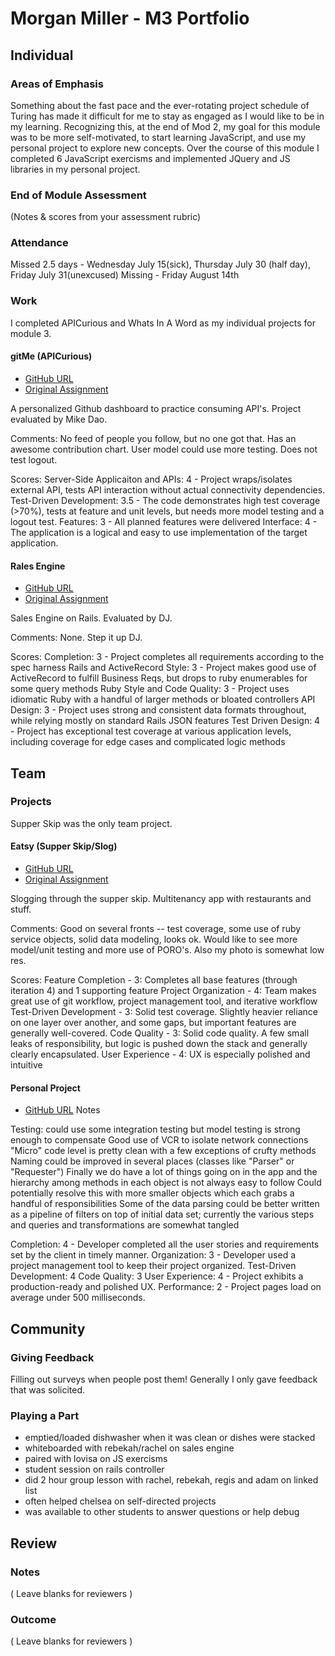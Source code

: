 # Morgan Miller - M3 Portfolio

## Individual

### Areas of Emphasis

Something about the fast pace and the ever-rotating project schedule of Turing has made it difficult for me to stay as engaged as I would like to be in my learning. Recognizing this, at the end of Mod 2, my goal for this module was to be more self-motivated, to start learning JavaScript, and use my personal project to explore new concepts. Over the course of this module I completed 6 JavaScript exercisms and implemented JQuery and JS libraries in my personal project.


### End of Module Assessment

(Notes & scores from your assessment rubric)

### Attendance

Missed 2.5 days - Wednesday July 15(sick), Thursday July 30 (half day), Friday July 31(unexcused)
Missing - Friday August 14th

### Work

I completed APICurious and Whats In A Word as my individual projects for module 3.

#### gitMe (APICurious)

* [GitHub URL](https://github.com/morganmiller/github-rebuild)
* [Original Assignment](https://github.com/turingschool/curriculum/blob/master/source/projects/apicurious.markdown)

A personalized Github dashboard to practice consuming API's. Project evaluated by Mike Dao.

Comments: No feed of people you follow, but no one got that. Has an awesome contribution chart. User model could use more testing. Does not test logout.

Scores:
Server-Side Applicaiton and APIs: 4 - Project wraps/isolates external API, tests API interaction without actual connectivity dependencies.
Test-Driven Development: 3.5 - The code demonstrates high test coverage (>70%), tests at feature and unit levels, but needs more model testing and a logout test.
Features: 3 - All planned features were delivered
Interface: 4 - The application is a logical and easy to use implementation of the target application.

#### Rales Engine

* [GitHub URL](https://github.com/morganmiller/rales-engine)
* [Original Assignment]()

Sales Engine on Rails. Evaluated by DJ.

Comments: None. Step it up DJ.

Scores:
Completion: 3 - Project completes all requirements according to the spec harness
Rails and ActiveRecord Style: 3 - Project makes good use of ActiveRecord to fulfill Business Reqs, but drops to ruby enumerables for some query methods
Ruby Style and Code Quality: 3 - Project uses idiomatic Ruby with a handful of larger methods or bloated controllers
API Design: 3 - Project uses strong and consistent data formats throughout, while relying mostly on standard Rails JSON features
Test Driven Design: 4 - Project has exceptional test coverage at various application levels, including coverage for edge cases and complicated logic methods

## Team

### Projects

Supper Skip was the only team project.

#### Eatsy (Supper Skip/Slog)

* [GitHub URL](https://github.com/sallymacnicholas/supper_skip)
* [Original Assignment](https://github.com/turingschool/curriculum/blob/master/source/projects/supper_skip.markdown)

Slogging through the supper skip. Multitenancy app with restaurants and stuff.

Comments:
Good on several fronts -- test coverage, some use of ruby service objects, solid data modeling, looks ok. Would like to see more model/unit testing and more use of PORO's. Also my photo is somewhat low res.

Scores:
Feature Completion - 3: Completes all base features (through iteration 4) and 1 supporting feature
Project Organization - 4: Team makes great use of git workflow, project management tool, and iterative workflow
Test-Driven Development - 3: Solid test coverage. Slightly heavier reliance on one layer over another, and some gaps, but important features are generally well-covered.
Code Quality - 3: Solid code quality. A few small leaks of responsibility, but logic is pushed down the stack and generally clearly encapsulated.
User Experience - 4: UX is especially polished and intuitive

#### Personal Project
* [GitHub URL](https://github.com/morganmiller/whats-in-a-word)
Notes

Testing: could use some integration testing but model testing is strong enough to compensate
Good use of VCR to isolate network connections
"Micro" code level is pretty clean with a few exceptions of crufty methods
Naming could be improved in several places (classes like "Parser" or "Requester")
Finally we do have a lot of things going on in the app and the hierarchy among methods in each object is not always easy to follow
Could potentially resolve this with more smaller objects which each grabs a handful of responsibilities
Some of the data parsing could be better written as a pipeline of filters on top of initial data set; currently the various steps and queries and transformations are somewhat tangled

Completion: 4 - Developer completed all the user stories and requirements set by the client in timely manner.
Organization: 3 - Developer used a project management tool to keep their project organized.
Test-Driven Development: 4
Code Quality: 3
User Experience: 4 - Project exhibits a production-ready and polished UX.
Performance: 2 - Project pages load on average under 500 milliseconds.

## Community

### Giving Feedback

Filling out surveys when people post them! Generally I only gave feedback that was solicited.

### Playing a Part

* emptied/loaded dishwasher when it was clean or dishes were stacked
* whiteboarded with rebekah/rachel on sales engine
* paired with lovisa on JS exercisms
* student session on rails controller
* did 2 hour group lesson with rachel, rebekah, regis and adam on linked list
* often helped chelsea on self-directed projects
* was available to other students to answer questions or help debug

## Review

### Notes

( Leave blanks for reviewers )

### Outcome

( Leave blanks for reviewers )
